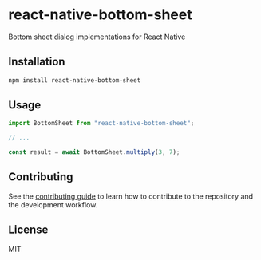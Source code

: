 # react-native-bottom-sheet

Bottom sheet dialog implementations for React Native

## Installation

```sh
npm install react-native-bottom-sheet
```

## Usage

```js
import BottomSheet from "react-native-bottom-sheet";

// ...

const result = await BottomSheet.multiply(3, 7);
```

## Contributing

See the [contributing guide](CONTRIBUTING.md) to learn how to contribute to the repository and the development workflow.

## License

MIT
